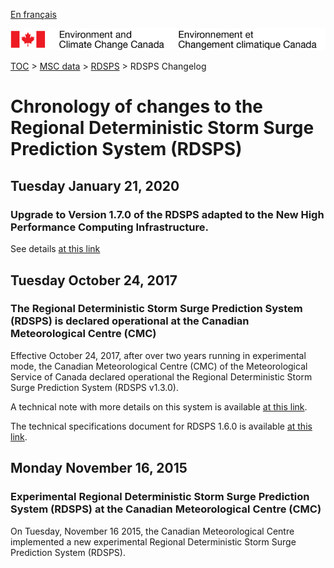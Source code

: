 [En français](changelog_rdsps_fr.md)

![ECCC logo](../../img_eccc-logo.png)

[TOC](../../readme_en.md) > [MSC data](../readme_en.md) > [RDSPS](readme_rdsps_en.md) > RDSPS Changelog

# Chronology of changes to the Regional Deterministic Storm Surge Prediction System (RDSPS)

## Tuesday January 21, 2020

### Upgrade to Version 1.7.0 of the RDSPS adapted to the New High Performance Computing Infrastructure.

See details [at this link](../changelog_multisystems_en.md)

## Tuesday October 24, 2017

### The Regional Deterministic Storm Surge Prediction System (RDSPS) is declared operational at the Canadian Meteorological Centre (CMC)

Effective October 24, 2017, after over two years running in experimental mode, the Canadian Meteorological Centre (CMC) of the Meteorological Service of Canada declared operational the Regional Deterministic Storm Surge Prediction System (RDSPS v1.3.0).

A technical note with more details on this system is available [at this link](https://collaboration.cmc.ec.gc.ca/cmc/cmoi/product_guide/docs/lib/op_systems/doc_opchanges/technote_RDSPS_1.6.0_e.pdf).

The technical specifications document for RDSPS 1.6.0 is available [at this link](https://collaboration.cmc.ec.gc.ca/cmc/cmoi/product_guide/docs/tech_specifications/tech_specifications_RDSPS_1.6.0_e.pdf).


## Monday November 16, 2015

### Experimental Regional Deterministic Storm Surge Prediction System (RDSPS) at the Canadian Meteorological Centre (CMC)

On Tuesday, November 16 2015, the Canadian Meteorological Centre implemented a new experimental Regional Deterministic Storm Surge Prediction System (RDSPS).
